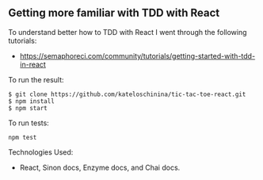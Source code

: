 Getting more familiar with TDD with React
----

To understand better how to TDD with React I went through the following tutorials:
 - https://semaphoreci.com/community/tutorials/getting-started-with-tdd-in-react

 To run the result:
 ```
 $ git clone https://github.com/kateloschinina/tic-tac-toe-react.git
 $ npm install
 $ npm start
 ```
 To run tests:
 ```
 npm test
 ```

 Technologies Used:
 * React, Sinon docs, Enzyme docs, and Chai docs.
